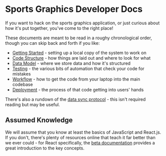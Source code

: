 # Sports Graphics Developer Docs

If you want to hack on the sports graphics application, or just curious about how it's put together, you've come to the right place!

These documents are meant to be read in a roughy chronological order, though you can skip back and forth if you like:

- [Getting Started](./00-getting-started.md) - setting up a local copy of the system to work on
- [Code Structure](./01-code-structure.md) - how things are laid out and where to look for what
- [Data Model](./02-data-model.md) - where we store data and how it's structured
- [Testing](./03-testing.md) - the various bits of automation that check your code for mistakes
- [Workflow](./04-workflow.md) - how to get the code from your laptop into the main codebase
- [Deployment](./05-deployment.md) - the process of that code getting into users' hands

There's also a rundown of the [data sync protocol](./a-live-protocol.md) - this isn't required reading but may be useful.

## Assumed Knowledge

We will assume that you know at least the basics of JavaScript and React.js. If you don't, there's plenty of resources online that teach it far better than we ever could - for React specifically, the [beta documentation](https://beta.reactjs.org/) provides a great introduction to the key concepts.
